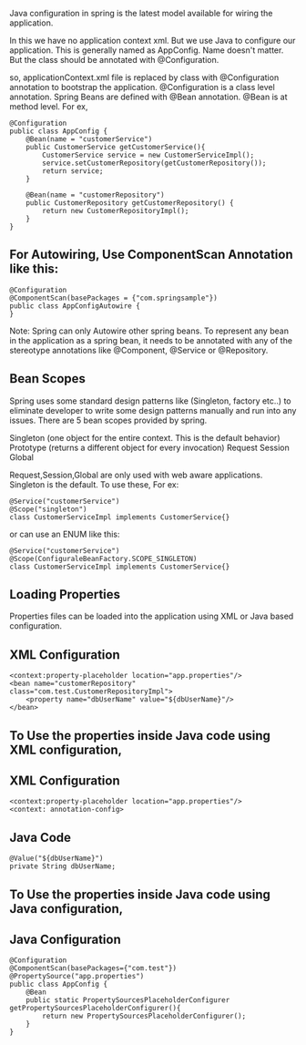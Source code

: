 Java configuration in spring is the latest model available for wiring the application.

In this we have no application context xml. But we use Java to configure our application. This is generally named as AppConfig. Name doesn't matter. But the class should be annotated with @Configuration.

so, applicationContext.xml file is replaced by class with @Configuration annotation to bootstrap the application. @Configuration is a class level annotation. Spring Beans are defined with @Bean annotation. @Bean is at method level. For ex,

	@Configuration
	public class AppConfig {
		@Bean(name = "customerService")
		public CustomerService getCustomerService(){
			CustomerService service = new CustomerServiceImpl();
			service.setCustomerRepository(getCustomerRepository());
			return service;
		}

		@Bean(name = "customerRepository")
		public CustomerRepository getCustomerRepository() {
			return new CustomerRepositoryImpl();
		}
	}

For Autowiring, Use ComponentScan Annotation like this:
-------------------------------------------------------

	@Configuration
	@ComponentScan(basePackages = {"com.springsample"})
	public class AppConfigAutowire {
	}

Note: Spring can only Autowire other spring beans. To represent any bean in the application as a spring bean, it needs to be annotated with any of the stereotype annotations like @Component, @Service or @Repository.

Bean Scopes
-----------
Spring uses some standard design patterns like (Singleton, factory etc..) to eliminate developer to write some design patterns manually and run into any issues. There are 5 bean scopes provided by spring.


Singleton (one object for the entire context. This is the default behavior)
Prototype (returns a different object for every invocation)
Request
Session
Global

Request,Session,Global are only used with web aware applications. Singleton is the default. To use these, For ex:

	@Service("customerService")
	@Scope("singleton")
	class CustomerServiceImpl implements CustomerService{}

or can use an ENUM like this:

	@Service("customerService")
	@Scope(ConfiguraleBeanFactory.SCOPE_SINGLETON)
	class CustomerServiceImpl implements CustomerService{}


Loading Properties
------------------
Properties files can be loaded into the application using XML or Java based configuration. 

XML Configuration
-----------------
	<context:property-placeholder location="app.properties"/>
	<bean name="customerRepository" class="com.test.CustomerRepositoryImpl">
		<property name="dbUserName" value="${dbUserName}"/>
	</bean>

To Use the properties inside Java code using XML configuration,
---------------------------------------------------------------
XML Configuration
-----------------
	<context:property-placeholder location="app.properties"/>
	<context: annotation-config>

Java Code
---------
	@Value("${dbUserName}")
	private String dbUserName;

To Use the properties inside Java code using Java configuration,
----------------------------------------------------------------

Java Configuration
-------------------

	@Configuration
	@ComponentScan(basePackages={"com.test"})
	@PropertySource("app.properties")
	public class AppConfig {
		@Bean
		public static PropertySourcesPlaceholderConfigurer getPropertySourcesPlaceholderConfigurer(){
			return new PropertySourcesPlaceholderConfigurer();
		}
	}

